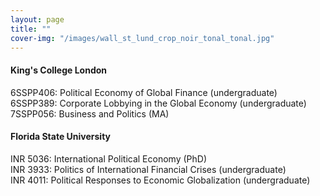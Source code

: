 ```yaml
---
layout: page
title: ""
cover-img: "/images/wall_st_lund_crop_noir_tonal_tonal.jpg"
---
```


#### King's College London

6SSPP406: Political Economy of Global Finance (undergraduate) <br>
6SSPP389: Corporate Lobbying in the Global Economy (undergraduate) <br>
7SSPP056: Business and Politics (MA)

#### Florida State University

INR 5036: International Political Economy (PhD) <br>
INR 3933: Politics of International Financial Crises (undergraduate) <br>
INR 4011: Political Responses to Economic Globalization (undergraduate)
